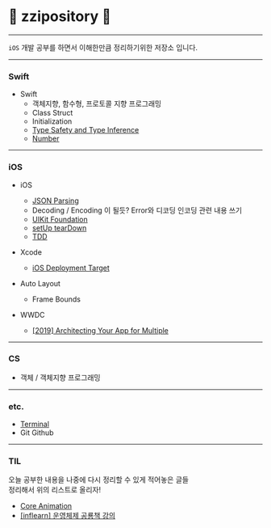 # :fox_face: zzipository :fox_face:
---
`iOS` 개발 공부를 하면서 이해한만큼 정리하기위한 저장소 입니다. <br>
***

### Swift
- Swift
    - 객체지향, 함수형, 프로토콜 지향 프로그래밍
    - Class Struct
    - Initialization
    - [Type Safety and Type Inference](https://github.com/zziro95/zzipository/blob/main/Swift/Type%20Safety%20and%20Type%20Inference.md)
    - [Number](https://github.com/zziro95/zzipository/blob/main/Swift/Number.md)
    
---
### iOS
- iOS
    - [JSON Parsing](https://github.com/zziro95/zzipository/blob/main/iOS/JSON%20Parsing.md)
    - Decoding / Encoding 이 될듯? Error와 디코딩 인코딩 관련 내용 쓰기
    - [UIKit Foundation](https://github.com/zziro95/zzipository/blob/main/iOS/UIKit%20Foundation.md)
    - [setUp tearDown](https://github.com/zziro95/zzipository/blob/main/iOS/setUp%20tearDown.md)
    - [TDD](https://github.com/zziro95/zzipository/blob/main/iOS/TDD.md)
    
- Xcode
    - [iOS Deployment Target](https://github.com/zziro95/zzipository/blob/main/iOS/iOS%20Deployment%20Target.md)

- Auto Layout
    - Frame Bounds



- WWDC
    - [[2019] Architecting Your App for Multiple](https://github.com/zziro95/zzipository/blob/main/iOS/ArchitectingYourAppforMultiple(App%26SceneDelegate).md)
    
---
### CS
 - 객체 / 객체지향 프로그래밍

---
### etc.
 - [Terminal](https://github.com/zziro95/zzipository/blob/main/etc./Terminal.md)
 - Git Github

---
### TIL
오늘 공부한 내용을 나중에 다시 정리할 수 있게 적어놓은 글들 <br>
정리해서 위의 리스트로 올리자!
- [Core Animation](https://github.com/zziro95/zzipository/blob/main/TIL/Core%20Animation.md)
- [[inflearn] 운영체제 공룡책 강의](https://github.com/zziro95/zzipository/blob/main/TIL/%EC%9A%B4%EC%98%81%EC%B2%B4%EC%A0%9C%20%EA%B3%B5%EB%A3%A1%EC%B1%85%20%EA%B0%95%EC%9D%98.md)

